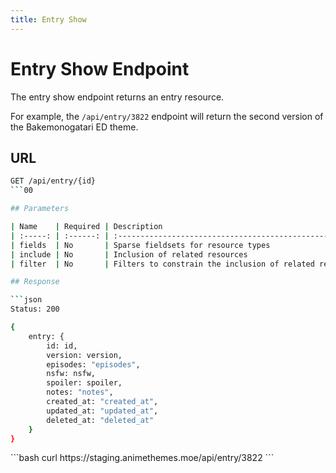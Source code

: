 ```yaml
---
title: Entry Show
---
```


<Block>

# Entry Show Endpoint

The entry show endpoint returns an entry resource.

For example, the `/api/entry/3822` endpoint will return the second version of the Bakemonogatari ED theme.

## URL

```sh
GET /api/entry/{id}
```00

## Parameters

| Name    | Required | Description                                             |
| :-----: | :------: | :------------------------------------------------------ |
| fields  | No       | Sparse fieldsets for resource types                     |
| include | No       | Inclusion of related resources                          |
| filter  | No       | Filters to constrain the inclusion of related resources |

## Response

```json
Status: 200

{
    entry: {
        id: id,
        version: version,
        episodes: "episodes",
        nsfw: nsfw,
        spoiler: spoiler,
        notes: "notes",
        created_at: "created_at",
        updated_at: "updated_at",
        deleted_at: "deleted_at"
    }
}
```

<Example>

<CURL>
```bash
curl https://staging.animethemes.moe/api/entry/3822
```
</CURL>

</Example>

</Block>